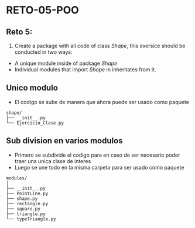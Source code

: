 # RETO-05-POO
## Reto 5: 
1. Create a package with all code of class *Shape*, this exersice should be conducted in two ways:
 - A unique module inside of package *Shape*
 - Individual modules that import *Shape* in inheritates from it.

## Unico modulo

 - El codigo se sube de manera que ahora puede ser usado como paquete
   
```
shape/
├── __init__.py
└── Ejercicio_Clase.py
```

## Sub division en varios modulos

 - Primero se subdivide el codigo para en caso de ser necesario poder traer una unica clase de interes 
 - Luego se une todo en la misma carpeta para ser usado como paquete
   
```
modules/
│
├── __init__.py
├── PointLine.py
├── shape.py
├── rectangle.py
├── square.py
├── triangle.py
└── typeTriangle.py
```
